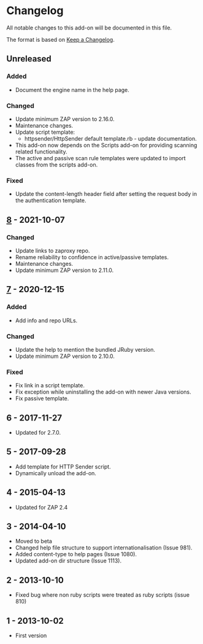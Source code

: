 # Changelog
All notable changes to this add-on will be documented in this file.

The format is based on [Keep a Changelog](https://keepachangelog.com/en/1.0.0/).

## Unreleased
### Added
- Document the engine name in the help page.

### Changed
- Update minimum ZAP version to 2.16.0.
- Maintenance changes.
- Update script template:
  - httpsender/HttpSender default template.rb - update documentation.
- This add-on now depends on the Scripts add-on for providing scanning related functionality.
- The active and passive scan rule templates were updated to import classes from the scripts add-on.

### Fixed
- Update the content-length header field after setting the request body in the authentication template.

## [8] - 2021-10-07
### Changed
- Update links to zaproxy repo.
- Rename reliability to confidence in active/passive templates.
- Maintenance changes.
- Update minimum ZAP version to 2.11.0.

## [7] - 2020-12-15
### Added
- Add info and repo URLs.

### Changed
- Update the help to mention the bundled JRuby version.
- Update minimum ZAP version to 2.10.0.

### Fixed
- Fix link in a script template.
- Fix exception while uninstalling the add-on with newer Java versions.
- Fix passive template.

## 6 - 2017-11-27

- Updated for 2.7.0.

## 5 - 2017-09-28

- Add template for HTTP Sender script.
- Dynamically unload the add-on.

## 4 - 2015-04-13

- Updated for ZAP 2.4

## 3 - 2014-04-10

- Moved to beta
- Changed help file structure to support internationalisation (Issue 981).
- Added content-type to help pages (Issue 1080).
- Updated add-on dir structure (Issue 1113).

## 2 - 2013-10-10

- Fixed bug where non ruby scripts were treated as ruby scripts (issue 810)

## 1 - 2013-10-02

- First version

[8]: https://github.com/zaproxy/zap-extensions/releases/jruby-v8
[7]: https://github.com/zaproxy/zap-extensions/releases/jruby-v7
